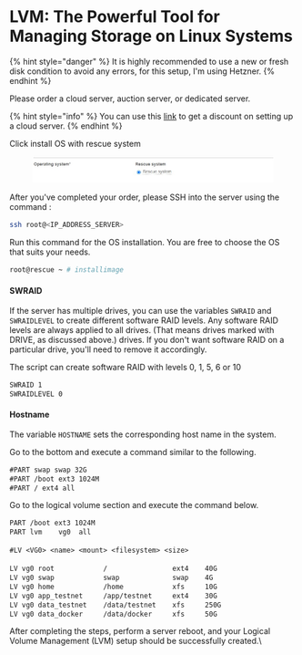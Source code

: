 # LVM: The Powerful Tool for Managing Storage on Linux Systems

{% hint style="danger" %}
It is highly recommended to use a new or fresh disk condition to avoid any errors, for this setup, I'm using Hetzner.
{% endhint %}

Please order a cloud server, auction server, or dedicated server.

{% hint style="info" %}
You can use this [link](https://hetzner.cloud/?ref=fxDrSw6FUI51) to get a discount on setting up a cloud server.
{% endhint %}

Click install OS with rescue system

<figure><img src="../.gitbook/assets/image.png" alt=""><figcaption></figcaption></figure>

After you've completed your order, please SSH into the server using the command :&#x20;

```bash
ssh root@<IP_ADDRESS_SERVER>
```

Run this command for the OS installation. You are free to choose the OS that suits your needs.

```bash
root@rescue ~ # installimage
```

#### SWRAID <a href="#swraid" id="swraid"></a>

If the server has multiple drives, you can use the variables `SWRAID` and `SWRAIDLEVEL` to create different software RAID levels. Any software RAID levels are always applied to all drives. (That means drives marked with DRIVE, as discussed above.) drives. If you don't want software RAID on a particular drive, you'll need to remove it accordingly.

The script can create software RAID with levels 0, 1, 5, 6 or 10

```
SWRAID 1
SWRAIDLEVEL 0
```

#### Hostname <a href="#hostname" id="hostname"></a>

The variable `HOSTNAME` sets the corresponding host name in the system.

Go to the bottom and execute a command similar to the following.

```
#PART swap swap 32G
#PART /boot ext3 1024M
#PART / ext4 all
```

Go to the logical volume section and execute the command below.

```
PART /boot ext3 1024M
PART lvm    vg0  all

#LV <VG0> <name> <mount> <filesystem> <size>

LV vg0 root            /                ext4    40G
LV vg0 swap            swap             swap    4G
LV vg0 home            /home            xfs     10G
LV vg0 app_testnet     /app/testnet     ext4    30G
LV vg0 data_testnet    /data/testnet    xfs     250G
LV vg0 data_docker     /data/docker     xfs     50G
```

After completing the steps, perform a server reboot, and your Logical Volume Management (LVM) setup should be successfully created.\
